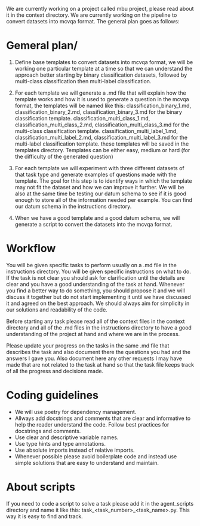 We are currently working on  a project called mbu project, please read about it in the context directory. We are currently working on the pipeline to convert datasets into mcvqa format. The general plan goes as follows: 

# Gemeral plan/
1. Define base templates to convert datasets into mcvqa format, we will be working one particular template at a time so that we can understand the approach better starting by binary classification datasets, followed by multi-class classification then multi-label classification. 

2. For each template we will generate a .md file that will explain how the template works and how it is used to generate a question in the mcvqa format, the templates will be named like this: 
classification_binary_1.md, classification_binary_2.md, classification_binary_3.md for the binary classification template. 
classification_multi_class_1.md, classification_multi_class_2.md, classification_multi_class_3.md for the multi-class classification template. 
classification_multi_label_1.md, classification_multi_label_2.md, classification_multi_label_3.md for the multi-label classification template. 
these templates will be saved in the templates directory. Templates can be either easy, medium or hard (for the difficulty of the generated question)

3. For each template we will experiment with three different datasets of that task type and generate examples of questions made with the template. The goal for this step is to identify ways in which the template may not fit the dataset and how we can improve it further. We will be also at the same time be testing our datum schema to see if it is good enough to store all of the information needed per example. You can find our datum schema in the instructions directory.

4. When we have a good template and a good datum schema, we will generate a script to convert the datasets into the mcvqa format. 


# Workflow
You will be given specific tasks to perform usually on a .md file in the instructions directory. You will be given specific instructions on what to do. If the task is not clear you should ask for clarification until the details are clear and you have a good understanding of the task at hand. Whenever you find a better way to do something, you should propose it and we will discuss it together but do not start implementing it until we have discussed it and agreed on the best approach. We should always aim for simplicity in our solutions and readability of the code.

Before starting any task please read all of the context files in the context directory and all of the .md files in the instructions directory to have a good understanding of the project at hand and where we are in the process.

Please update your progress on the tasks in the same .md file that describes the task and also document there the questions you had and the answers I gave you. Also document here any other requests I may have made that are not related to the task at hand so that the task file keeps track of all the progress and decisions made.

# Coding guidelines
- We will use poetry for dependency management. 
- Allways add docstrings and comments that are clear and informative to help the reader understand the code. Follow best practices for docstrings and comments.
- Use clear and descriptive variable names.
- Use type hints and type annotations.
- Use absolute imports instead of relative imports.
- Whenever possible please avoid boilerplate code and instead use simple solutions that are easy to understand and maintain.

# About scripts
If you need to code a script to solve a task please add it in the agent_scripts directory and name it like this: task_<task_number>_<task_name>.py. This way it is easy to find and track. 